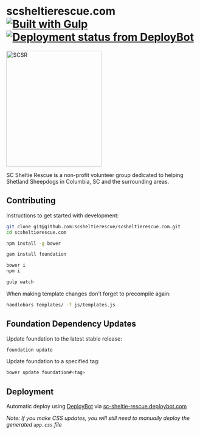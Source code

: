 # scsheltierescue.com [![Built with Gulp](http://img.shields.io/badge/built%20with-gulp.js-red.svg)](http://gulpjs.com/) [![Deployment status from DeployBot](https://sc-sheltie-rescue.deploybot.com/badge/56046447850656/2877.svg)](http://deploybot.com)

<img src="https://raw.github.com/alexdiliberto/scsheltierescue.com/master/img/SCSR-Logo-New-Transparent_500x606.png" alt="SCSR" title="SCSR" width="250" height="303">

SC Sheltie Rescue is a non-profit volunteer group dedicated to helping Shetland Sheepdogs in Columbia, SC and the surrounding areas.

## Contributing
Instructions to get started with development:
```sh
git clone git@github.com:scsheltierescue/scsheltierescue.com.git
cd scsheltierescue.com

npm install -g bower

gem install foundation

bower i
npm i

gulp watch
```

When making template changes don't forget to precompile again:
```sh
handlebars templates/ -f js/templates.js
```

## Foundation Dependency Updates
Update foundation to the latest stable release:
```sh
foundation update
```

Update foundation to a specified tag:
```sh
bower update foundation#<tag>
```

## Deployment
Automatic deploy using [DeployBot](https://deploybot.com/) via [sc-sheltie-rescue.deploybot.com](https://sc-sheltie-rescue.deploybot.com/)

*Note: If you make CSS updates, you will still need to manually deploy the generated `app.css` file*
